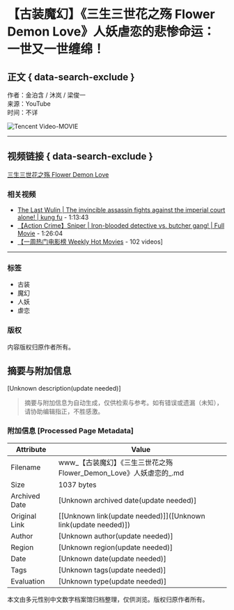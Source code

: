 # 【古装魔幻】《三生三世花之殇 Flower Demon Love》人妖虐恋的悲惨命运：一世又一世缠绵！

## 正文 { data-search-exclude }


作者：金泊含 / 沐岚 / 梁俊一  
来源：YouTube  
时间：不详  

![Tencent Video-MOVIE](https://i.ytimg.com/an/URj-jQd2vi6_BmY6vUrdpg/featured_channel.jpg?v=5fc60db5)

---

## 视频链接 { data-search-exclude }
[三生三世花之殇 Flower Demon Love](https://www.youtube.com/watch?v=pCTkQ5RfE0I)

### 相关视频
- [The Last Wulin | The invincible assassin fights against the imperial court alone! | kung fu](https://www.youtube.com/watch?v=pCTkQ5RfE0I) - 1:13:43
- [【Action Crime】Sniper | Iron-blooded detective vs. butcher gang! | Full Movie](https://www.youtube.com/watch?v=YC0-hWsKt2s) - 1:26:04
- [【一周热门电影榜 Weekly Hot Movies](https://www.youtube.com/watch?v=f4BBEoue1Gs&list=PL8FykQZKrrqhlMjWpoz8y1p-wqcRRsU4E) - 102 videos]

---

### 标签
- 古装
- 魔幻
- 人妖
- 虐恋

### 版权
内容版权归原作者所有。
<!-- tcd_original_link https://www.youtube.com/watch?v=_0T4V-q5Xwc -->


## 摘要与附加信息

<!-- tcd_abstract -->
[Unknown description(update needed)]
<!-- tcd_abstract_end -->

> 摘要与附加信息为自动生成，仅供检索与参考。如有错误或遗漏（未知），请协助编辑指正，不胜感激。

### 附加信息 [Processed Page Metadata]

| Attribute       | Value                                  |
|-----------------|----------------------------------------|
| Filename        | www_【古装魔幻】《三生三世花之殇Flower_Demon_Love》人妖虐恋的_.md                             |
| Size            | 1037 bytes                           |
| Archived Date   | [Unknown archived date(update needed)]                             |
| Original Link   | [[Unknown link(update needed)]]([Unknown link(update needed)])                       |
| Author          | [Unknown author(update needed)]                               |
| Region          | [Unknown region(update needed)]                               |
| Date            | [Unknown date(update needed)]                                 |
| Tags            | [Unknown tags(update needed)]                                 |
| Evaluation            | [Unknown type(update needed)]                                 |
<!-- tcd_table_end -->

本文由多元性别中文数字档案馆归档整理，仅供浏览。版权归原作者所有。
